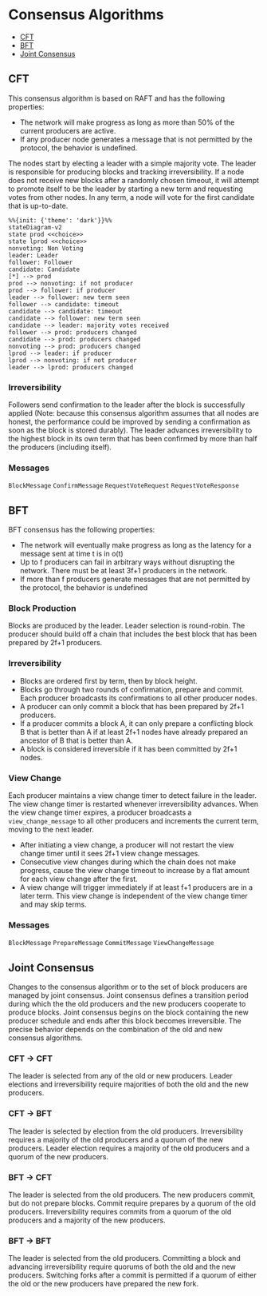 # Consensus Algorithms

- [CFT](#cft)
- [BFT](#bft)
- [Joint Consensus](#joint-consensus)

## CFT

This consensus algorithm is based on RAFT and has the following properties:
- The network will make progress as long as more than 50% of the current producers are active.
- If any producer node generates a message that is not permitted by the protocol, the behavior is undefined.

The nodes start by electing a leader with a simple majority vote. The leader is responsible for producing blocks and tracking irreversibility. If a node does not receive new blocks after a randomly chosen timeout, it will attempt to promote itself to be the leader by starting a new term and requesting votes from other nodes. In any term, a node will vote for the first candidate that is up-to-date.

```mermaid
%%{init: {'theme': 'dark'}}%%
stateDiagram-v2
state prod <<choice>>
state lprod <<choice>>
nonvoting: Non Voting
leader: Leader
follower: Follower
candidate: Candidate
[*] --> prod
prod --> nonvoting: if not producer
prod --> follower: if producer
leader --> follower: new term seen
follower --> candidate: timeout
candidate --> candidate: timeout
candidate --> follower: new term seen
candidate --> leader: majority votes received
follower --> prod: producers changed
candidate --> prod: producers changed
nonvoting --> prod: producers changed
lprod --> leader: if producer
lprod --> nonvoting: if not producer
leader --> lprod: producers changed
```

### Irreversibility

Followers send confirmation to the leader after the block is successfully applied (Note: because this consensus algorithm assumes that all nodes are honest, the performance could be improved by sending a confirmation as soon as the block is stored durably). The leader advances irreversibility to the highest block in its own term that has been confirmed by more than half the producers (including itself).

### Messages

`BlockMessage`
`ConfirmMessage`
`RequestVoteRequest`
`RequestVoteResponse`

## BFT

BFT consensus has the following properties:
- The network will eventually make progress as long as the latency for a message sent at time t is in o(t)
- Up to f producers can fail in arbitrary ways without disrupting the network. There must be at least 3f+1 producers in the network.
- If more than f producers generate messages that are not permitted by the protocol, the behavior is undefined

### Block Production

Blocks are produced by the leader. Leader selection is round-robin. The producer should build off a chain that includes the best block that has been prepared by 2f+1 producers.

### Irreversibility

- Blocks are ordered first by term, then by block height.
- Blocks go through two rounds of confirmation, prepare and commit. Each producer broadcasts its confirmations to all other producer nodes.
- A producer can only commit a block that has been prepared by 2f+1 producers.
- If a producer commits a block A, it can only prepare a conflicting block B that is better than A if at least 2f+1 nodes have already prepared an ancestor of B that is better than A.
- A block is considered irreversible if it has been committed by 2f+1 nodes.

### View Change

Each producer maintains a view change timer to detect failure in the leader. The view change timer is restarted whenever irreversibility advances. When the view change timer expires, a producer broadcasts a `view_change_message` to all other producers and increments the current term, moving to the next leader.

- After initiating a view change, a producer will not restart the view change timer until it sees 2f+1 view change messages.
- Consecutive view changes during which the chain does not make progress, cause the view change timeout to increase by a flat amount for each view change after the first.
- A view change will trigger immediately if at least f+1 producers are in a later term. This view change is independent of the view change timer and may skip terms.

### Messages

`BlockMessage`
`PrepareMessage`
`CommitMessage`
`ViewChangeMessage`

## Joint Consensus

Changes to the consensus algorithm or to the set of block producers are managed by joint consensus. Joint consensus defines a transition period during which the the old producers and the new producers cooperate to produce blocks. Joint consensus begins on the block containing the new producer schedule and ends after this block becomes irreversible. The precise behavior depends on the combination of the old and new consensus algorithms.

### CFT → CFT

The leader is selected from any of the old or new producers. Leader elections and irreversibility require majorities of both the old and the new producers.

### CFT → BFT

The leader is selected by election from the old producers. Irreversibility requires a majority of the old producers and a quorum of the new producers. Leader election requires a majority of the old producers and a quorum of the new producers.

### BFT → CFT

The leader is selected from the old producers. The new producers commit, but do not prepare blocks. Commit require prepares by a quorum of the old producers. Irreversibility requires commits from a quorum of the old producers and a majority of the new producers.

### BFT → BFT

The leader is selected from the old producers. Committing a block and advancing irreversibility require quorums of both the old and the new producers. Switching forks after a commit is permitted if a quorum of either the old or the new producers have prepared the new fork.
